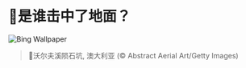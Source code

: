 # 🔖是谁击中了地面？

![Bing Wallpaper](https://www.bing.com/th?id=OHR.WolfeCrater_ZH-CN1652906326_1920x1080.jpg&rf=LaDigue_1920x1080.jpg&pid=hp)

> 📝沃尔夫溪陨石坑, 澳大利亚 (© Abstract Aerial Art/Getty Images)
